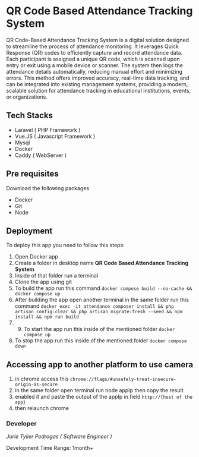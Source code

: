 # QR Code Based Attendance Tracking System

QR Code-Based Attendance Tracking System is a digital solution designed to
streamline the process
of attendance monitoring. It leverages Quick Response (QR) codes to efficiently
capture and record
attendance data. Each participant is assigned a unique QR code, which is scanned
upon entry or exit
using a mobile device or scanner. The system then logs the attendance details
automatically,
reducing manual effort and minimizing errors. This method offers improved
accuracy,
real-time data
tracking, and can be integrated into existing management systems, providing a
modern, scalable
solution for attendance tracking in educational institutions, events, or
organizations.


## Tech Stacks
 - Laravel ( PHP Framework )
 - Vue.JS ( Javascript Framework )
 - Mysql
 - Docker
 - Caddy ( WebServer )
## Pre requisites
Download the following packages
- Docker
- Git
- Node
## Deployment
To deploy this app you need to follow this steps:

1. Open Docker app
2. Create a folder in desktop name **QR Code Based Attendance Tracking System**
3. Inside of that folder run a terminal
4. Clone the app using git
5. To build the app run this command `docker compose build --no-cache && docker compose up`
1. After building the app open another terminal in the same folder run this command `docker exec -it attendance composer install && php artisan config:clear && php artisan migrate:fresh --seed && npm install && npm run build`
1. 9. To start the app run this inside of the mentioned folder `docker compose up`
1. To stop the app run this inside of the mentioned folder `docker compose down`


## Accessing app to another platform to use camera
1. in chrome access this `chrome://flags/#unsafely-treat-insecure-origin-as-secure`
2. in the same folder open terminal run node appIp then copy the result
3. enabled it and paste the output of the appIp in field `http://{host of the app}`
4. then relaunch chrome 

### Developer
*Jurie Tylier Pedrogas ( Software Engineer )*

Development Time Range: 1month+